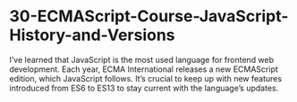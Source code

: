 # 30-ECMAScript-Course-JavaScript-History-and-Versions
I’ve learned that JavaScript is the most used language for frontend web development. Each year, ECMA International releases a new ECMAScript edition, which JavaScript follows. It’s crucial to keep up with new features introduced from ES6 to ES13 to stay current with the language’s updates.
